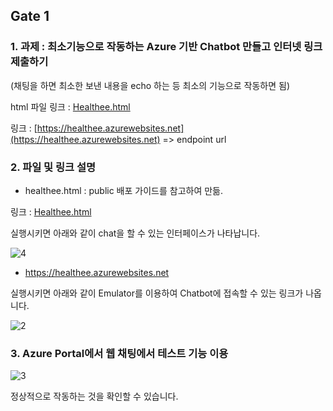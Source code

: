 ## Gate 1 

### 1. 과제 : 최소기능으로 작동하는 Azure 기반 Chatbot 만들고 인터넷 링크 제출하기
(채팅을 하면 최소한 보낸 내용을 echo 하는 등 최소의 기능으로 작동하면 됨)

html 파일 링크 : [Healthee.html](https://htmlpreview.github.io/?https://github.com/yjo5252/chatee/blob/master/Gate1/healthee.html)

링크 : [https://healthee.azurewebsites.net](https://healthee.azurewebsites.net) => endpoint url

### 2. 파일 및 링크 설명
* healthee.html : public 배포 가이드를 참고하여 만듦. 

링크 : [Healthee.html](https://htmlpreview.github.io/?https://github.com/yjo5252/chatee/blob/master/Gate1/healthee.html)

실행시키면 아래와 같이 chat을 할 수 있는 인터페이스가 나타납니다.

![4](https://user-images.githubusercontent.com/41438361/86507641-d4616f00-be14-11ea-9dfc-647dc14a09b0.JPG)

* https://healthee.azurewebsites.net

실행시키면 아래와 같이 Emulator를 이용하여 Chatbot에 접속할 수 있는 링크가 나옵니다.

![2](https://user-images.githubusercontent.com/41438361/86506951-2bfcdc00-be0f-11ea-8f29-e5518d0f62dc.JPG)

### 3. Azure Portal에서 웹 채팅에서 테스트 기능 이용

![3](https://user-images.githubusercontent.com/41438361/86507031-da088600-be0f-11ea-8257-2c670168c689.JPG)

정상적으로 작동하는 것을 확인할 수 있습니다.
